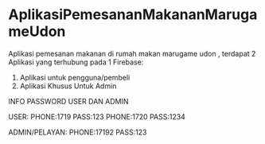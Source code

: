 # AplikasiPemesananMakananMarugameUdon
Aplikasi pemesanan makanan di rumah makan marugame udon , terdapat 2 Aplikasi yang terhubung pada 1 Firebase:

1. Aplikasi untuk pengguna/pembeli
2. Aplikasi Khusus Untuk Admin

INFO PASSWORD USER DAN ADMIN

USER:
PHONE:1719 PASS:123
PHONE:1720 PASS:1234

ADMIN/PELAYAN:
PHONE:17192 PASS:123
